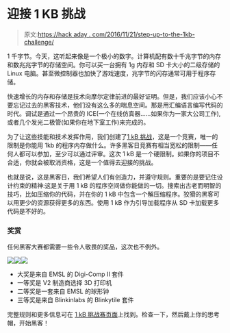 # 迎接 1 KB 挑战

> 原文:[https://hack aday . com/2016/11/21/step-up-to-the-1kb-challenge/](https://hackaday.com/2016/11/21/step-up-to-the-1-kb-challenge/)

1 千字节。今天，这听起来像是一个极小的数字。计算机配有数十千兆字节的内存和数兆兆字节的存储空间。你可以买一台拥有 1g 内存和 SD 卡大小的二级存储的 Linux 电脑。甚至微控制器也加快了游戏速度，兆字节的闪存通常可用于程序存储。

快速增长的内存和存储是技术向摩尔定律前进的最好证明。但是，我们应该小心不要忘记过去的黑客技术，他们没有这么多的喘息空间。那是用汇编语言编写代码的时代。调试是通过一个昂贵的 ICE(一个在线仿真器……如果你为一家大公司工作),或者几个发光二极管(如果你在地下室工作)来完成的。

为了让这些技能和技术发挥作用，我们创建了[1 kB 挑战](https://hackaday.io/contest/18215-the-1kb-challenge)，这是一个竞赛，唯一的限制是你能用 1kb 的程序内存做什么。许多黑客日竞赛有相当宽松的限制——任何人都可以参加，至少可以通过评审。这次 1 kB 是一个硬限制。如果你的项目不合适，你就会被取消资格，这是一个值得去迎接的挑战。

也就是说，这是黑客日，我们希望人们有创造力，并遵守规则。重要的是要记住设计约束的精神:这是关于用 1 kB 的程序空间做你能做的一切。搜索出古老而明智的技巧，比如压缩你的代码，并在你的 1 kB 中包含一个解压缩程序。狡猾的黑客可以用更少的资源获得更多的东西。使用 1 kB 作为引导加载程序从 SD 卡加载更多代码是不好的。

### 奖赏

任何黑客大赛都需要一些令人敬畏的奖品，这次也不例外。

![](../Images/ec4c639d71dae47cc98291d9afb62ecb.png)![](../Images/4346e82ee91c58659a0a15097e1f8583.png)![](../Images/dd994b798a26b430caf8722482fe5b4e.png)

*   大奖是来自 EMSL 的 Digi-Comp II 套件
*   一等奖是 V2 制造商选择 3D 打印机
*   二等奖是一套来自 EMSL 的球形钟
*   三等奖是来自 Blinkinlabs 的 Blinkytile 套件

完整规则和更多信息可在 [1 kB 挑战赛页面](https://hackaday.io/contest/18215-the-1kb-challenge)上找到。检查一下，然后戴上你的思考帽，开始黑客！